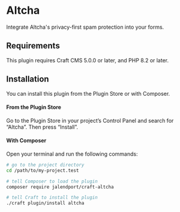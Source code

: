 # Altcha

Integrate Altcha's privacy-first spam protection into your forms.

## Requirements

This plugin requires Craft CMS 5.0.0 or later, and PHP 8.2 or later.

## Installation

You can install this plugin from the Plugin Store or with Composer.

#### From the Plugin Store

Go to the Plugin Store in your project’s Control Panel and search for “Altcha”. Then press “Install”.

#### With Composer

Open your terminal and run the following commands:

```bash
# go to the project directory
cd /path/to/my-project.test

# tell Composer to load the plugin
composer require jalendport/craft-altcha

# tell Craft to install the plugin
./craft plugin/install altcha
```
